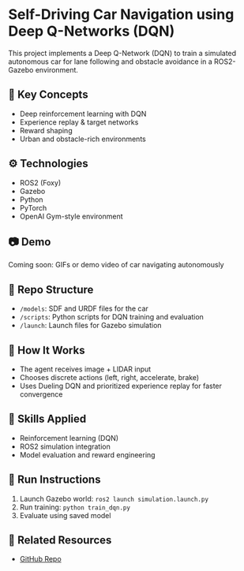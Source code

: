 # Self-Driving Car Navigation using Deep Q-Networks (DQN)

This project implements a Deep Q-Network (DQN) to train a simulated autonomous car for lane following and obstacle avoidance in a ROS2-Gazebo environment.

## 🧠 Key Concepts
- Deep reinforcement learning with DQN
- Experience replay & target networks
- Reward shaping
- Urban and obstacle-rich environments

## ⚙️ Technologies
- ROS2 (Foxy)
- Gazebo
- Python
- PyTorch
- OpenAI Gym-style environment

## 📷 Demo
Coming soon: GIFs or demo video of car navigating autonomously

## 📁 Repo Structure
- `/models`: SDF and URDF files for the car
- `/scripts`: Python scripts for DQN training and evaluation
- `/launch`: Launch files for Gazebo simulation

## 📌 How It Works
- The agent receives image + LIDAR input
- Chooses discrete actions (left, right, accelerate, brake)
- Uses Dueling DQN and prioritized experience replay for faster convergence

## 🧠 Skills Applied
- Reinforcement learning (DQN)
- ROS2 simulation integration
- Model evaluation and reward engineering

## 🚀 Run Instructions
1. Launch Gazebo world: `ros2 launch simulation.launch.py`
2. Run training: `python train_dqn.py`
3. Evaluate using saved model

## 🔗 Related Resources
- [GitHub Repo](https://github.com/def-keshav/-Self-Driving-Car-Navigation-using-Deep-Q-Networks-DQN-)

